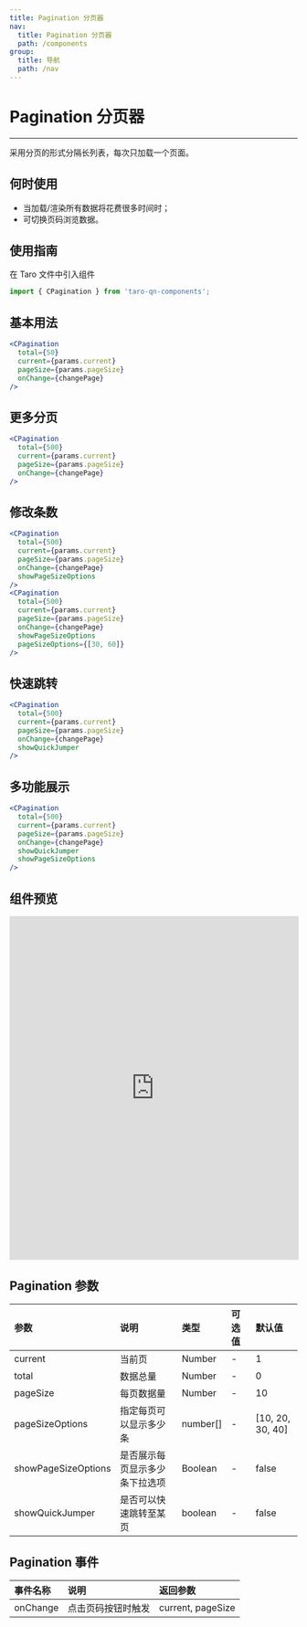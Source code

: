 ```yaml
---
title: Pagination 分页器
nav:
  title: Pagination 分页器
  path: /components
group:
  title: 导航
  path: /nav
---
```


# Pagination 分页器

---

采用分页的形式分隔长列表，每次只加载一个页面。

## 何时使用

- 当加载/渲染所有数据将花费很多时间时；
- 可切换页码浏览数据。

## 使用指南

在 Taro 文件中引入组件

```js
import { CPagination } from 'taro-qn-components';
```

## 基本用法

```jsx | pure
<CPagination
  total={50}
  current={params.current}
  pageSize={params.pageSize}
  onChange={changePage}
/>
```

## 更多分页

```jsx | pure
<CPagination
  total={500}
  current={params.current}
  pageSize={params.pageSize}
  onChange={changePage}
/>
```

## 修改条数

```jsx | pure
<CPagination
  total={500}
  current={params.current}
  pageSize={params.pageSize}
  onChange={changePage}
  showPageSizeOptions
/>
<CPagination
  total={500}
  current={params.current}
  pageSize={params.pageSize}
  onChange={changePage}
  showPageSizeOptions
  pageSizeOptions={[30, 60]}
/>
```

## 快速跳转

```jsx | pure
<CPagination
  total={500}
  current={params.current}
  pageSize={params.pageSize}
  onChange={changePage}
  showQuickJumper
/>
```

## 多功能展示

```jsx | pure
<CPagination
  total={500}
  current={params.current}
  pageSize={params.pageSize}
  onChange={changePage}
  showQuickJumper
  showPageSizeOptions
/>
```

## 组件预览

<iframe style="width:100%; height: 600px; border: 1px solid #ddd" src="https://ui.shuyun.com/example/#/pages/nav/pagination/index"></iframe>

## Pagination 参数

| 参数                | 说明                           | 类型     | 可选值 | 默认值           |
| :------------------ | :----------------------------- | :------- | :----- | :--------------- |
| current             | 当前页                         | Number   | -      | 1                |
| total               | 数据总量                       | Number   | -      | 0                |
| pageSize            | 每页数据量                     | Number   | -      | 10               |
| pageSizeOptions     | 指定每页可以显示多少条         | number[] | -      | [10, 20, 30, 40] |
| showPageSizeOptions | 是否展示每页显示多少条下拉选项 | Boolean  | -      | false            |
| showQuickJumper     | 是否可以快速跳转至某页         | boolean  | -      | false            |

## Pagination 事件

| 事件名称 | 说明               | 返回参数          |
| :------- | :----------------- | :---------------- |
| onChange | 点击页码按钮时触发 | current, pageSize |
